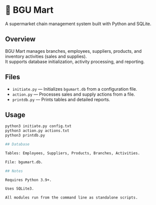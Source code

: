 # 🛒 BGU Mart

A supermarket chain management system built with Python and SQLite.

## Overview

BGU Mart manages branches, employees, suppliers, products, and inventory activities (sales and supplies).  
It supports database initialization, activity processing, and reporting.

## Files

- `initiate.py` — Initializes `bgumart.db` from a configuration file.
- `action.py` — Processes sales and supply actions from a file.
- `printdb.py` — Prints tables and detailed reports.

## Usage

```bash
python3 initiate.py config.txt
python3 action.py actions.txt
python3 printdb.py

## Database

Tables: Employees, Suppliers, Products, Branches, Activities.

File: bgumart.db.

## Notes

Requires Python 3.9+.

Uses SQLite3.

All modules run from the command line as standalone scripts.

